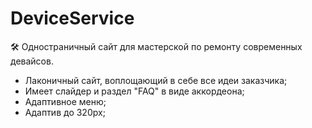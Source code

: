 # DeviceService
:hammer_and_wrench: Одностраничный сайт для мастерской по ремонту современных девайсов.
- Лаконичный сайт, воплощающий в себе все идеи заказчика;
- Имеет слайдер и раздел "FAQ" в виде аккордеона;
- Адаптивное меню;
- Адаптив до 320рх;
